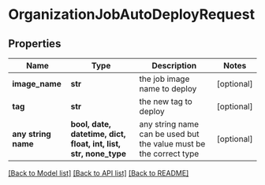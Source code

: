 # OrganizationJobAutoDeployRequest


## Properties
Name | Type | Description | Notes
------------ | ------------- | ------------- | -------------
**image_name** | **str** | the job image name to deploy | [optional] 
**tag** | **str** | the new tag to deploy | [optional] 
**any string name** | **bool, date, datetime, dict, float, int, list, str, none_type** | any string name can be used but the value must be the correct type | [optional]

[[Back to Model list]](../README.md#documentation-for-models) [[Back to API list]](../README.md#documentation-for-api-endpoints) [[Back to README]](../README.md)


